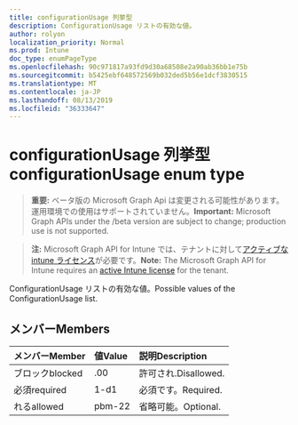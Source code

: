 ```yaml
---
title: configurationUsage 列挙型
description: ConfigurationUsage リストの有効な値。
author: rolyon
localization_priority: Normal
ms.prod: Intune
doc_type: enumPageType
ms.openlocfilehash: 90c971817a93fd9d30a68508e2a90ab36bb1e75b
ms.sourcegitcommit: b5425ebf648572569b032ded5b56e1dcf3830515
ms.translationtype: MT
ms.contentlocale: ja-JP
ms.lasthandoff: 08/13/2019
ms.locfileid: "36333647"
---
```

# <a name="configurationusage-enum-type"></a><span data-ttu-id="b81a6-103">configurationUsage 列挙型</span><span class="sxs-lookup"><span data-stu-id="b81a6-103">configurationUsage enum type</span></span>

> <span data-ttu-id="b81a6-104">**重要:** ベータ版の Microsoft Graph Api は変更される可能性があります。運用環境での使用はサポートされていません。</span><span class="sxs-lookup"><span data-stu-id="b81a6-104">**Important:** Microsoft Graph APIs under the /beta version are subject to change; production use is not supported.</span></span>

> <span data-ttu-id="b81a6-105">**注:** Microsoft Graph API for Intune では、テナントに対して[アクティブな intune ライセンス](https://go.microsoft.com/fwlink/?linkid=839381)が必要です。</span><span class="sxs-lookup"><span data-stu-id="b81a6-105">**Note:** The Microsoft Graph API for Intune requires an [active Intune license](https://go.microsoft.com/fwlink/?linkid=839381) for the tenant.</span></span>

<span data-ttu-id="b81a6-106">ConfigurationUsage リストの有効な値。</span><span class="sxs-lookup"><span data-stu-id="b81a6-106">Possible values of the ConfigurationUsage list.</span></span>

## <a name="members"></a><span data-ttu-id="b81a6-107">メンバー</span><span class="sxs-lookup"><span data-stu-id="b81a6-107">Members</span></span>
|<span data-ttu-id="b81a6-108">メンバー</span><span class="sxs-lookup"><span data-stu-id="b81a6-108">Member</span></span>|<span data-ttu-id="b81a6-109">値</span><span class="sxs-lookup"><span data-stu-id="b81a6-109">Value</span></span>|<span data-ttu-id="b81a6-110">説明</span><span class="sxs-lookup"><span data-stu-id="b81a6-110">Description</span></span>|
|:---|:---|:---|
|<span data-ttu-id="b81a6-111">ブロック</span><span class="sxs-lookup"><span data-stu-id="b81a6-111">blocked</span></span>|<span data-ttu-id="b81a6-112">.0</span><span class="sxs-lookup"><span data-stu-id="b81a6-112">0</span></span>|<span data-ttu-id="b81a6-113">許可され.</span><span class="sxs-lookup"><span data-stu-id="b81a6-113">Disallowed.</span></span>|
|<span data-ttu-id="b81a6-114">必須</span><span class="sxs-lookup"><span data-stu-id="b81a6-114">required</span></span>|<span data-ttu-id="b81a6-115">1-d</span><span class="sxs-lookup"><span data-stu-id="b81a6-115">1</span></span>|<span data-ttu-id="b81a6-116">必須です。</span><span class="sxs-lookup"><span data-stu-id="b81a6-116">Required.</span></span>|
|<span data-ttu-id="b81a6-117">れる</span><span class="sxs-lookup"><span data-stu-id="b81a6-117">allowed</span></span>|<span data-ttu-id="b81a6-118">pbm-2</span><span class="sxs-lookup"><span data-stu-id="b81a6-118">2</span></span>|<span data-ttu-id="b81a6-119">省略可能。</span><span class="sxs-lookup"><span data-stu-id="b81a6-119">Optional.</span></span>|



